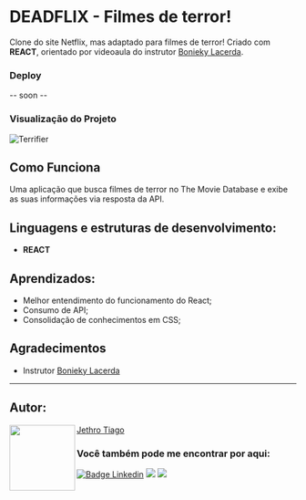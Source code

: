 # DEADFLIX - Filmes de terror!
Clone do site Netflix, mas adaptado para filmes de terror! Criado com <strong>REACT</strong>, orientado por videoaula do instrutor [Bonieky Lacerda](https://www.youtube.com/@bonieky).

### Deploy

-- soon --

### Visualização do Projeto

![Terrifier](https://user-images.githubusercontent.com/103612874/210021945-af880e01-a8ec-4e8e-b6ab-9d1ed574de12.jpg)

## Como Funciona

Uma aplicação que busca filmes de terror no The Movie Database e exibe as suas informações via resposta da API.

## Linguagens e estruturas de desenvolvimento:

* <strong>REACT</strong>

## Aprendizados:

* Melhor entendimento do funcionamento do React;
* Consumo de API;
* Consolidação de conhecimentos em CSS;

## Agradecimentos

* Instrutor [Bonieky Lacerda](https://www.youtube.com/@bonieky)

---

<h2 id="autor" align="left">Autor:</h2>
  <img align="left" src="https://avatars.githubusercontent.com/u/103612874?v=4" width=115>
<a href="https://github.com/JethroTiago">Jethro Tiago</a>
<h3 align="left">Você também pode me encontrar por aqui:</h3>
<p align="left">
  <a href="https://www.linkedin.com/in/jethrotiago/"><img src="https://img.shields.io/badge/LinkedIn-0077B5?style=for-the-badge&logo=linkedin&logoColor=white" alt="Badge Linkedin" /></a>
  <a href="https://www.youtube.com/c/BEIRADAAVENTURA" target="_blank"><img src="https://img.shields.io/badge/YouTube-FF0000?style=for-the-badge&logo=youtube&logoColor=white" target="_blank"></a>
  <a href="https://instagram.com/jethrotiago" target="_blank"><img src="https://img.shields.io/badge/-Instagram-%23E4405F?style=for-the-badge&logo=instagram&logoColor=white" target="_blank"></a>
  <br>
